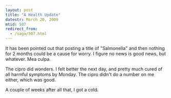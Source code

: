 ```yaml
---
layout: post
title: "A Health Update"
datestr: March 20, 2009
mtid: 507
redirect_from:
  - /saga/507.html
---
```


It has been pointed out that posting a title of "Salmonella" and then nothing for 2 months could
be a cause for worry.  I figure no news is good news, but whatever.  Mea culpa.

The cipro did wonders.  I felt better the next day, and pretty much cured of all harmful symptoms
by Monday.  The cipro didn't do a number on me either, which was good.

A couple of weeks after all that, I got a cold.
